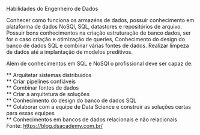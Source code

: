Habilidades do Engenheiro de Dados<br>

Conhecer como funciona os armazéns de dados, possuir conhecimento em plataforma de dados NoSQl, SQL, datastores e repositórios de arquivo. Possuir bons conhecimentos na criação estruturação de banco dados, ser for o caso criação e otimização de queries, Conhecimento do design do banco de dados SQL e combinar várias fontes de dados. Realizar limpeza de dados até a implantação de modelos preditivos.<br>

Além de conhecimentos em SQL e NoSQl o profissional deve ser capaz de:<br>

** Arquitetar sistemas distribuídos<br> 
** Criar pipelines confiáveis <br>
** Combinar fontes de dados <br>
** Criar a arquitetura de soluções<br> 
** Conhecimento do design do banco de dados SQL <br>
** Colaborar com a equipe de Data Science e construir as soluções certas para essas equipes <br>
** Conhecimentos em bancos de dados relacionais e não relacionais<br>
Fonte: https://blog.dsacademy.com.br/
